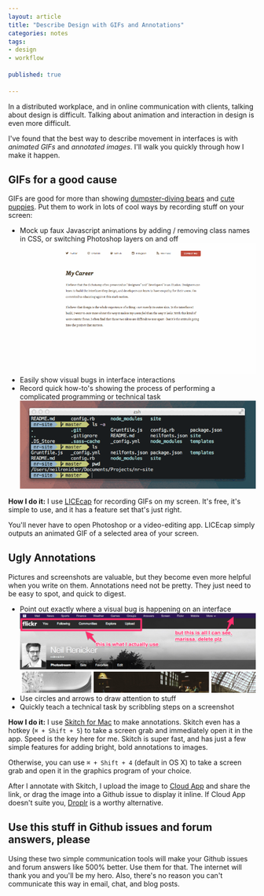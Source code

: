 ```yaml
---
layout: article
title: "Describe Design with GIFs and Annotations"
categories: notes
tags:
- design
- workflow

published: true

---
```


In a distributed workplace, and in online communication with clients, talking about design is difficult. Talking about animation and interaction in design is even more difficult. 

I've found that the best way to describe movement in interfaces is with *animated GIFs* and *annotated images*. I'll walk you quickly through how I make it happen.

## GIFs for a good cause

GIFs are good for more than showing [dumpster-diving bears](http://neilrenicker.com/img/posts/2013-10-23-bear-trash.gif) and [cute puppies](http://neilrenicker.com/img/posts/2013-10-23-cute-puppy.gif). Put them to work in lots of cool ways by recording stuff on your screen:

* Mock up faux Javascript animations by adding / removing class names in CSS, or switching Photoshop layers on and off
  ![Mock up Javascript interactions with GIFs](../img/posts/2013-10-23-animating-javascript-with-gifs.gif)
* Easily show visual bugs in interface interactions
* Record quick how-to's showing the process of performing a complicated programming or technical task
  ![Teach technical tasks with GIFs](../img/posts/2013-10-23-animating-tasks-with-gifs.gif)

**How I do it:** I use [LICEcap](http://www.cockos.com/licecap/) for recording GIFs on my screen. It's free, it's simple to use, and it has a feature set that's just right. 

You'll never have to open Photoshop or a video-editing app. LICEcap simply outputs an animated GIF of a selected area of your screen.

## Ugly Annotations

Pictures and screenshots are valuable, but they become even more helpful when you write on them. Annotations need not be pretty. They just need to be easy to spot, and quick to digest.

* Point out exactly where a visual bug is happening on an interface
  ![Describe bugs with annotated images](../img/posts/2013-10-23-annotating-bugs-with-skitch.jpg)
* Use circles and arrows to draw attention to stuff
* Quickly teach a technical task by scribbling steps on a screenshot

**How I do it:** I use [Skitch for Mac](http://evernote.com/skitch/) to make annotations. Skitch even has a hotkey (`⌘ + Shift + 5`) to take a screen grab and immediately open it in the app. Speed is the key here for me. Skitch is super fast, and has just a few simple features for adding bright, bold annotations to images.

Otherwise, you can use `⌘ + Shift + 4` (default in OS X) to take a screen grab and open it in the graphics program of your choice.

After I annotate with Skitch, I upload the image to [Cloud App](http://getcloudapp.com/) and share the link, or drag the image into a Github issue to display it inline. If Cloud App doesn't suite you, [Droplr](https://droplr.com/hello) is a worthy alternative.

## Use this stuff in Github issues and forum answers, please

Using these two simple communication tools will make your Github issues and forum answers like 500% better. Use them for that. The internet will thank you and you'll be my hero. Also, there's no reason you can't communicate this way in email, chat, and blog posts.